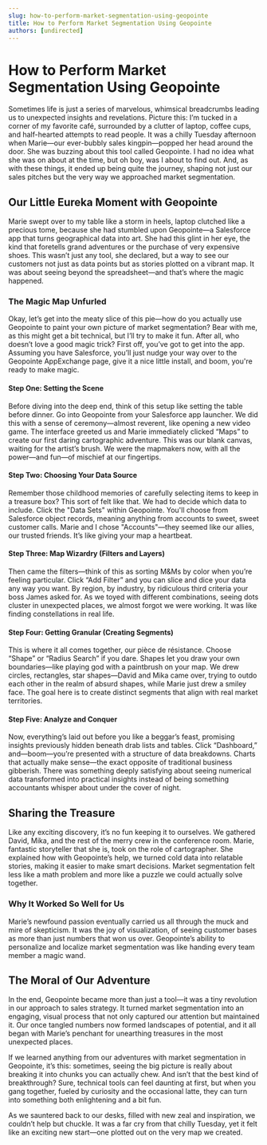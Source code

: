 ```yaml
---
slug: how-to-perform-market-segmentation-using-geopointe
title: How to Perform Market Segmentation Using Geopointe
authors: [undirected]
---
```



# How to Perform Market Segmentation Using Geopointe

Sometimes life is just a series of marvelous, whimsical breadcrumbs leading us to unexpected insights and revelations. Picture this: I’m tucked in a corner of my favorite café, surrounded by a clutter of laptop, coffee cups, and half-hearted attempts to read people. It was a chilly Tuesday afternoon when Marie—our ever-bubbly sales kingpin—popped her head around the door. She was buzzing about this tool called Geopointe. I had no idea what she was on about at the time, but oh boy, was I about to find out. And, as with these things, it ended up being quite the journey, shaping not just our sales pitches but the very way we approached market segmentation.

## Our Little Eureka Moment with Geopointe

Marie swept over to my table like a storm in heels, laptop clutched like a precious tome, because she had stumbled upon Geopointe—a Salesforce app that turns geographical data into art. She had this glint in her eye, the kind that foretells grand adventures or the purchase of very expensive shoes. This wasn’t just any tool, she declared, but a way to see our customers not just as data points but as stories plotted on a vibrant map. It was about seeing beyond the spreadsheet—and that’s where the magic happened.

### The Magic Map Unfurled

Okay, let’s get into the meaty slice of this pie—how do you actually use Geopointe to paint your own picture of market segmentation? Bear with me, as this might get a bit technical, but I’ll try to make it fun. After all, who doesn’t love a good magic trick? First off, you’ve got to get into the app. Assuming you have Salesforce, you’ll just nudge your way over to the Geopointe AppExchange page, give it a nice little install, and boom, you're ready to make magic.

#### Step One: Setting the Scene

Before diving into the deep end, think of this setup like setting the table before dinner. Go into Geopointe from your Salesforce app launcher. We did this with a sense of ceremony—almost reverent, like opening a new video game. The interface greeted us and Marie immediately clicked “Maps” to create our first daring cartographic adventure. This was our blank canvas, waiting for the artist’s brush. We were the mapmakers now, with all the power—and fun—of mischief at our fingertips.

#### Step Two: Choosing Your Data Source

Remember those childhood memories of carefully selecting items to keep in a treasure box? This sort of felt like that. We had to decide which data to include. Click the "Data Sets" within Geopointe. You'll choose from Salesforce object records, meaning anything from accounts to sweet, sweet customer calls. Marie and I chose "Accounts"—they seemed like our allies, our trusted friends. It’s like giving your map a heartbeat. 

#### Step Three: Map Wizardry (Filters and Layers)

Then came the filters—think of this as sorting M&Ms by color when you’re feeling particular. Click “Add Filter” and you can slice and dice your data any way you want. By region, by industry, by ridiculous third criteria your boss James asked for. As we toyed with different combinations, seeing dots cluster in unexpected places, we almost forgot we were working. It was like finding constellations in real life.

#### Step Four: Getting Granular (Creating Segments)

This is where it all comes together, our pièce de résistance. Choose “Shape” or “Radius Search” if you dare. Shapes let you draw your own boundaries—like playing god with a paintbrush on your map. We drew circles, rectangles, star shapes—David and Mika came over, trying to outdo each other in the realm of absurd shapes, while Marie just drew a smiley face. The goal here is to create distinct segments that align with real market territories.

#### Step Five: Analyze and Conquer

Now, everything’s laid out before you like a beggar’s feast, promising insights previously hidden beneath drab lists and tables. Click “Dashboard,” and—boom—you’re presented with a structure of data breakdowns. Charts that actually make sense—the exact opposite of traditional business gibberish. There was something deeply satisfying about seeing numerical data transformed into practical insights instead of being something accountants whisper about under the cover of night.

## Sharing the Treasure

Like any exciting discovery, it’s no fun keeping it to ourselves. We gathered David, Mika, and the rest of the merry crew in the conference room. Marie, fantastic storyteller that she is, took on the role of cartographer. She explained how with Geopointe’s help, we turned cold data into relatable stories, making it easier to make smart decisions. Market segmentation felt less like a math problem and more like a puzzle we could actually solve together.

### Why It Worked So Well for Us

Marie’s newfound passion eventually carried us all through the muck and mire of skepticism. It was the joy of visualization, of seeing customer bases as more than just numbers that won us over. Geopointe’s ability to personalize and localize market segmentation was like handing every team member a magic wand.

## The Moral of Our Adventure

In the end, Geopointe became more than just a tool—it was a tiny revolution in our approach to sales strategy. It turned market segmentation into an engaging, visual process that not only captured our attention but maintained it. Our once tangled numbers now formed landscapes of potential, and it all began with Marie’s penchant for unearthing treasures in the most unexpected places.

If we learned anything from our adventures with market segmentation in Geopointe, it’s this: sometimes, seeing the big picture is really about breaking it into chunks you can actually chew. And isn’t that the best kind of breakthrough? Sure, technical tools can feel daunting at first, but when you gang together, fueled by curiosity and the occasional latte, they can turn into something both enlightening and a bit fun.

As we sauntered back to our desks, filled with new zeal and inspiration, we couldn’t help but chuckle. It was a far cry from that chilly Tuesday, yet it felt like an exciting new start—one plotted out on the very map we created.